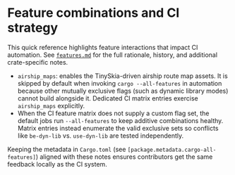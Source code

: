 # Feature combinations and CI strategy

This quick reference highlights feature interactions that impact CI automation. See [`features.md`](./features.md) for the
full rationale, history, and additional crate-specific notes.

- `airship_maps`: enables the TinySkia-driven airship route map assets. It is skipped by default when invoking
  `cargo --all-features` in automation because other mutually exclusive flags (such as dynamic library modes) cannot build
  alongside it. Dedicated CI matrix entries exercise `airship_maps` explicitly.
- When the CI feature matrix does not supply a custom flag set, the default jobs run `--all-features` to keep additive
  combinations healthy. Matrix entries instead enumerate the valid exclusive sets so conflicts like
  `be-dyn-lib` vs. `use-dyn-lib` are tested independently.

Keeping the metadata in `Cargo.toml` (see `[package.metadata.cargo-all-features]`) aligned with these notes ensures contributors
get the same feedback locally as the CI system.
